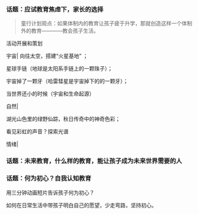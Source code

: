 
### 话题：应试教育焦虑下，家长的选择
>童行计划观点：如果体制内的教育让孩子疲于升学，那就创造这样一个体制外的教育————教会孩子生活。

活动开展和策划

宇宙|
向往太空，搭建“火星基地” ；

星球手链（地球是太阳系手链上的一颗珠子）；

宇宙掉了一颗牙（哈雷彗星是宇宙掉下的的一颗牙）；

当世界还小的时候（宇宙和生命起源）


自然|

湖光山色里的绿野仙踪，秋日传奇中的神奇色彩；

看见彩虹的声音？探索光谱

情绪|


### 话题：未来教育，什么样的教育，能让孩子成为未来世界需要的人

### 话题：何为初心？自我认知教育

用三分钟动画短片告诉孩子何为初心？

 如何在日常生活中带孩子明白自己的愿望，少走弯路，坚持初心。
 
